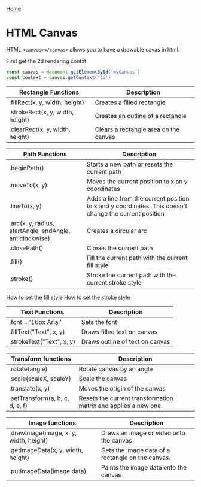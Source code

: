 [Home](./README.md)

# HTML Canvas

HTML `<canvas></canvas>` allows you to have a drawable cavas in html.

First get the 2d rendering contxt

```javascript
const canvas = document.getElementById('myCanvas')
const context = canvas.getContext('2d')
```

| Rectangle Functions              | Description                           |
|----------------------------------|---------------------------------------|
| .fillRect(x, y, width, height)   | Creates a filled rectangle            |
| .strokeRect(x, y, width, height) | Creates an outline of a rectangle     |
| .clearRect(x, y, width, height)  | Clears a rectangle area on the canvas |

| Path Functions                                          | Description                                                                                            |
|---------------------------------------------------------|--------------------------------------------------------------------------------------------------------|
| .beginPath()                                            | Starts a new path or resets the current path                                                           |
| .moveTo(x, y)                                           | Moves the current position to x an y coordinates                                                       |
| .lineTo(x, y)                                           | Adds a line from the current position to x and y coordinates. This doesn't change the current position |
| .arc(x, y, radius, startAngle, endAngle, anticlockwise) | Creates a circular arc                                                                                 |
| .closePath()                                            | Closes the current path                                                                                |
| .fill()                                                 | Fill the current path with the current fill style                                                      |
| .stroke()                                               | Stroke the current path with the current stroke style                                                  |

How to set the fill style
How to set the stroke style


| Text Functions            | Description                     |
|---------------------------|---------------------------------|
| .font = '16px Arial'      | Sets the font                   |
| .fillText("Text", x, y)   | Draws filled text on canvas     |
| .strokeText("Text", x, y) | Draws outline of text on canvas |

| Transform functions             | Description                                                     |
|---------------------------------|-----------------------------------------------------------------|
| .rotate(angle)                  | Rotate canvas by an angle                                       |
| .scale(scaleX, scaleY)          | Scale the canvas                                                |
| .translate(x, y)                | Moves the origin of the canvas                                  |
| .setTransform(a, b, c, d, e, f) | Resets the current transformation matrix and applies a new one. |

| Image functions                        | Description                                       |
|----------------------------------------|---------------------------------------------------|
| .drawImage(image, x, y, width, height) | Draws an image or video onto the canvas           |
| .getImageData(x, y, width, height)     | Gets the image data of a rectangle on the canvas. |
| .putImageData(image data)              | Paints the image data onto the canvas             |
